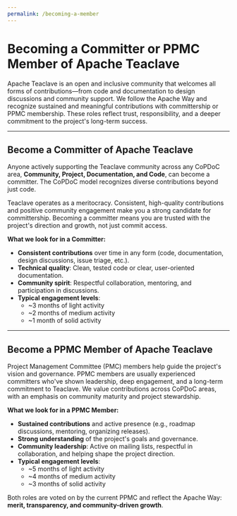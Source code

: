 ```yaml
---
permalink: /becoming-a-member
---
```


# Becoming a Committer or PPMC Member of Apache Teaclave

Apache Teaclave is an open and inclusive community that welcomes all forms of 
contributions—from code and documentation to design discussions and community 
support. We follow the Apache Way and recognize sustained and meaningful 
contributions with committership or PPMC membership. These roles reflect trust, 
responsibility, and a deeper commitment to the project's long-term success.

---

## Become a Committer of Apache Teaclave

Anyone actively supporting the Teaclave community across any CoPDoC area, 
**Community, Project, Documentation, and Code**, can become a committer. The 
CoPDoC model recognizes diverse contributions beyond just code.

Teaclave operates as a meritocracy. Consistent, high-quality contributions and 
positive community engagement make you a strong candidate for committership. 
Becoming a committer means you are trusted with the project's direction and 
growth, not just commit access.

**What we look for in a Committer:**
- **Consistent contributions** over time in any form (code, documentation, 
  design discussions, issue triage, etc.).
- **Technical quality**: Clean, tested code or clear, user-oriented 
  documentation.
- **Community spirit**: Respectful collaboration, mentoring, and participation 
  in discussions.
- **Typical engagement levels**:
  - ~3 months of light activity  
  - ~2 months of medium activity  
  - ~1 month of solid activity

---

## Become a PPMC Member of Apache Teaclave

Project Management Committee (PMC) members help guide the project's vision and 
governance. PPMC members are usually experienced committers who've shown 
leadership, deep engagement, and a long-term commitment to Teaclave. We value 
contributions across CoPDoC areas, with an emphasis on community maturity and 
project stewardship.

**What we look for in a PPMC Member:**
- **Sustained contributions** and active presence (e.g., roadmap discussions, 
  mentoring, organizing releases).
- **Strong understanding** of the project's goals and governance.
- **Community leadership**: Active on mailing lists, respectful in 
  collaboration, and helping shape the project direction.
- **Typical engagement levels**:
  - ~5 months of light activity  
  - ~4 months of medium activity  
  - ~3 months of solid activity

Both roles are voted on by the current PPMC and reflect the Apache Way: 
**merit, transparency, and community-driven growth**.
